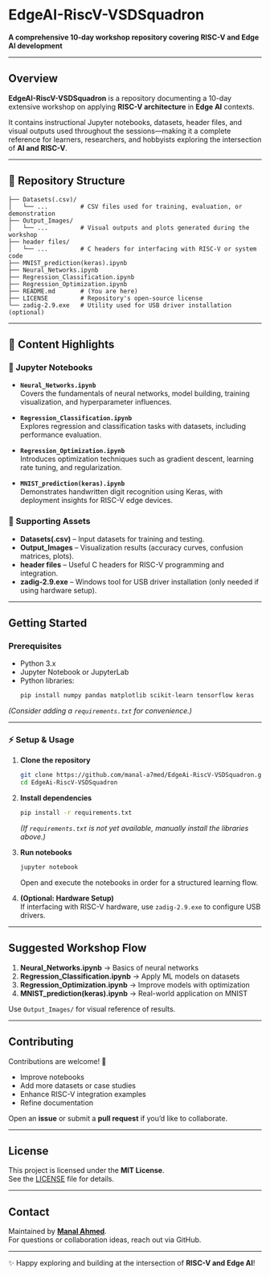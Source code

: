 
# EdgeAI-RiscV-VSDSquadron

**A comprehensive 10-day workshop repository covering RISC-V and Edge AI development**

---

## Overview

**EdgeAI-RiscV-VSDSquadron** is a repository documenting a 10-day extensive workshop on applying **RISC-V architecture** in **Edge AI** contexts.  

It contains instructional Jupyter notebooks, datasets, header files, and visual outputs used throughout the sessions—making it a complete reference for learners, researchers, and hobbyists exploring the intersection of **AI and RISC-V**.

---

## 📂 Repository Structure

```
├── Datasets(.csv)/
│   └── ...         # CSV files used for training, evaluation, or demonstration
├── Output_Images/
│   └── ...         # Visual outputs and plots generated during the workshop
├── header files/
│   └── ...         # C headers for interfacing with RISC-V or system code
├── MNIST_prediction(keras).ipynb
├── Neural_Networks.ipynb
├── Regression_Classification.ipynb
├── Regression_Optimization.ipynb
├── README.md       # (You are here)
├── LICENSE         # Repository's open-source license
└── zadig-2.9.exe   # Utility used for USB driver installation (optional)
```

---

## 📖 Content Highlights

### 🔹 Jupyter Notebooks
- **`Neural_Networks.ipynb`**  
  Covers the fundamentals of neural networks, model building, training visualization, and hyperparameter influences.

- **`Regression_Classification.ipynb`**  
  Explores regression and classification tasks with datasets, including performance evaluation.

- **`Regression_Optimization.ipynb`**  
  Introduces optimization techniques such as gradient descent, learning rate tuning, and regularization.

- **`MNIST_prediction(keras).ipynb`**  
  Demonstrates handwritten digit recognition using Keras, with deployment insights for RISC-V edge devices.

### 🔹 Supporting Assets
- **Datasets(.csv)** – Input datasets for training and testing.  
- **Output_Images** – Visualization results (accuracy curves, confusion matrices, plots).  
- **header files** – Useful C headers for RISC-V programming and integration.  
- **zadig-2.9.exe** – Windows tool for USB driver installation (only needed if using hardware setup).

---

## Getting Started

###  Prerequisites
- Python 3.x  
- Jupyter Notebook or JupyterLab  
- Python libraries:  
  ```bash
  pip install numpy pandas matplotlib scikit-learn tensorflow keras
  ```

*(Consider adding a `requirements.txt` for convenience.)*

---

### ⚡ Setup & Usage

1. **Clone the repository**
   ```bash
   git clone https://github.com/manal-a7med/EdgeAi-RiscV-VSDSquadron.git
   cd EdgeAi-RiscV-VSDSquadron
   ```

2. **Install dependencies**
   ```bash
   pip install -r requirements.txt
   ```
   *(If `requirements.txt` is not yet available, manually install the libraries above.)*

3. **Run notebooks**
   ```bash
   jupyter notebook
   ```
   Open and execute the notebooks in order for a structured learning flow.

4. **(Optional: Hardware Setup)**  
   If interfacing with RISC-V hardware, use `zadig-2.9.exe` to configure USB drivers.

---

## Suggested Workshop Flow

1. **Neural_Networks.ipynb** → Basics of neural networks  
2. **Regression_Classification.ipynb** → Apply ML models on datasets  
3. **Regression_Optimization.ipynb** → Improve models with optimization  
4. **MNIST_prediction(keras).ipynb** → Real-world application on MNIST  

Use `Output_Images/` for visual reference of results.

---

## Contributing

Contributions are welcome! 🚀  
- Improve notebooks  
- Add more datasets or case studies  
- Enhance RISC-V integration examples  
- Refine documentation  

Open an **issue** or submit a **pull request** if you’d like to collaborate.

---

## License

This project is licensed under the **MIT License**.  
See the [LICENSE](LICENSE) file for details.

---

## Contact

Maintained by **[Manal Ahmed](https://github.com/manal-a7med)**.  
For questions or collaboration ideas, reach out via GitHub.

---

✨ Happy exploring and building at the intersection of **RISC-V and Edge AI**!
